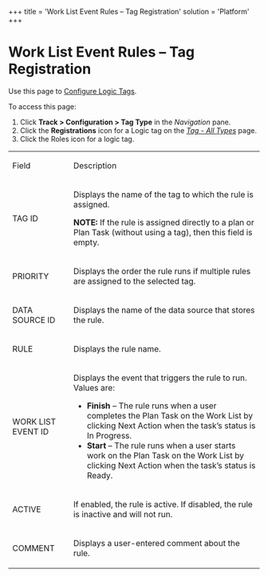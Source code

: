 +++
title = 'Work List Event Rules – Tag Registration'
solution = 'Platform'
+++

# Work List Event Rules – Tag Registration

<div class="use">

Use this page to [Configure Logic
Tags](../Use_Cases/Configure_Logic_Tags.htm).

</div>

To access this page:

1.  Click <span style="font-weight: bold;">Track \> Configuration \> Tag
    Type</span> in the
    <span style="font-style: italic;">Navigation</span> pane.
2.  Click the <span style="font-weight: bold;">Registrations</span> icon
    for a Logic tag on the <span style="font-style: italic;">[Tag - All
    Types](Tag.htm)</span> page.
3.  Click the Roles icon for a logic tag.

<table>
<tbody>
<tr class="odd">
<td><p>Field</p></td>
<td><p>Description</p></td>
</tr>
<tr class="even">
<td><p>TAG ID</p></td>
<td><p>Displays the name of the tag to which the rule is assigned.</p>
<p><strong>NOTE:</strong> If the rule is assigned directly to a plan or Plan Task (without using a tag), then this field is empty.</p></td>
</tr>
<tr class="odd">
<td><p>PRIORITY</p></td>
<td><p>Displays the order the rule runs if multiple rules are assigned to the selected tag.</p></td>
</tr>
<tr class="even">
<td><p>DATA SOURCE ID</p></td>
<td><p>Displays the name of the data source that stores the rule.</p></td>
</tr>
<tr class="odd">
<td><p>RULE</p></td>
<td><p>Displays the rule name.</p></td>
</tr>
<tr class="even">
<td><p>WORK LIST EVENT ID</p></td>
<td><p>Displays the event that triggers the rule to run. Values are:</p>
<ul>
<li><strong>Finish</strong> – The rule runs when a user completes the Plan Task on the Work List by clicking Next Action when the task’s status is In Progress.</li>
<li><strong>Start</strong> – The rule runs when a user starts work on the Plan Task on the Work List by clicking Next Action when the task’s status is Ready.</li>
</ul></td>
</tr>
<tr class="odd">
<td><p>ACTIVE</p></td>
<td><p>If enabled, the rule is active. If disabled, the rule is inactive and will not run.</p></td>
</tr>
<tr class="even">
<td><p>COMMENT</p></td>
<td><p>Displays a user-entered comment about the rule.</p></td>
</tr>
</tbody>
</table>
